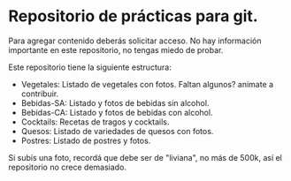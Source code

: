 # Repositorio de prácticas para git.

Para agregar contenido deberás solicitar acceso.
No hay información importante en este repositorio, no tengas miedo de probar.

Este repositorio tiene la siguiente estructura:

  * Vegetales: Listado de vegetales con fotos. Faltan algunos? animate a contribuir.
  * Bebidas-SA: Listado y fotos de bebidas sin alcohol.
  * Bebidas-CA: Listado y fotos de bebidas con alcohol.
  * Cocktails: Recetas de tragos y cocktails.
  * Quesos: Listado de variedades de quesos con fotos.
  * Postres: Listado de postres y fotos.

Si subís una foto, recordá que debe ser de "liviana", no más de 500k, así el repositorio no crece demasiado.


 
